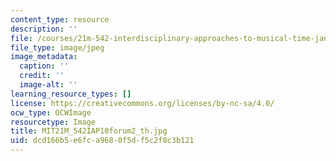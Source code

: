 ```yaml
---
content_type: resource
description: ''
file: /courses/21m-542-interdisciplinary-approaches-to-musical-time-january-iap-2010/dcd166b5e6fca9680f5df5c2f0c3b121_MIT21M_542IAP10forum2_th.jpg
file_type: image/jpeg
image_metadata:
  caption: ''
  credit: ''
  image-alt: ''
learning_resource_types: []
license: https://creativecommons.org/licenses/by-nc-sa/4.0/
ocw_type: OCWImage
resourcetype: Image
title: MIT21M_542IAP10forum2_th.jpg
uid: dcd166b5-e6fc-a968-0f5d-f5c2f0c3b121
---
```

